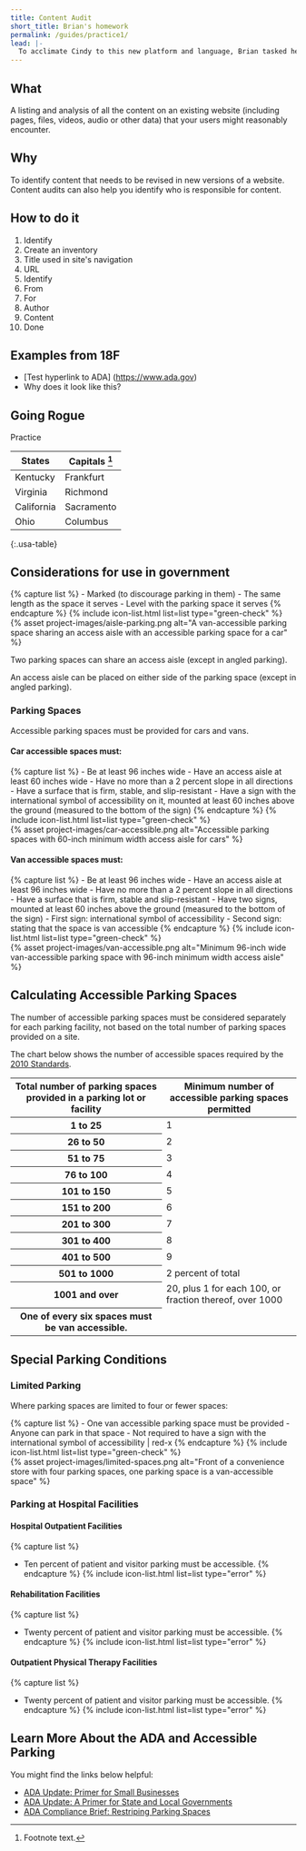 ```yaml
---
title: Content Audit
short_title: Brian's homework
permalink: /guides/practice1/
lead: |-
  To acclimate Cindy to this new platform and language, Brian tasked her with adding new content to beta using a text mockup.
---
```


## What
A listing and analysis of all the content on an existing website (including pages, files, videos, audio or other data) that your users might reasonably encounter.

## Why
To identify content that needs to be revised in new versions of a website.  Content audits can also help you identify who is responsible for content.

## How to do it
1. Identify
2. Create an inventory
  1. Title used in site's navigation
  2. URL
3. Identify
4. From
5. For
  1. Author
  2. Content
6. Done

## Examples from 18F
- [Test hyperlink to ADA] (https://www.ada.gov)
- Why does it look like this?

## Going Rogue
Practice


| States | Capitals [^1]|
|----|----|
| Kentucky | Frankfurt|
| Virginia | Richmond |
|California | Sacramento |
| Ohio | Columbus |
{:.usa-table}

[^1]: Footnote text.

## Considerations for use in government

<div class="grid-container" markdown="0">
  <div class="grid-row">
    <div class="tablet:grid-col-6">
      {% capture list %}
      - Marked (to discourage parking in them)
      - The same length as the space it serves
      - Level with the parking space it serves
      {% endcapture %}
      {% include icon-list.html list=list type="green-check" %}
    </div>
    <div class="tablet:grid-col-6">{% asset project-images/aisle-parking.png alt="A van-accessible parking space sharing an access aisle with an accessible parking space for a car" %}</div>
  </div>
</div>

Two parking spaces can share an access aisle (except in angled parking).

An access aisle can be placed on either side of the parking space (except in angled parking).

### Parking Spaces

Accessible parking spaces must be provided for cars and vans.

#### Car accessible spaces must:

<div class="grid-container" markdown="0">
  <div class="grid-row">
    <div class="tablet:grid-col-6">
      {% capture list %}
      - Be at least 96 inches wide
      - Have an access aisle at least 60 inches wide
      - Have no more than a 2 percent slope in all directions
      - Have a surface that is firm, stable, and slip-resistant
      - Have a sign with the international symbol of accessibility on it, mounted at least 60 inches above the ground (measured to the bottom of the sign)
      {% endcapture %}
      {% include icon-list.html list=list type="green-check" %}
    </div>
      <div class="tablet:grid-col-6">{% asset project-images/car-accessible.png alt="Accessible parking spaces with 60-inch minimum width access aisle for cars" %}</div>
  </div>
</div>

#### Van accessible spaces must:

<div class="grid-container" markdown="0">
  <div class="grid-row">
    <div class="tablet:grid-col-6">
      {% capture list %}
      - Be at least 96 inches wide
      - Have an access aisle at least 96 inches wide
      - Have no more than a 2 percent slope in all directions
      - Have a surface that is firm, stable and slip-resistant
      - Have two signs, mounted at least 60 inches above the ground (measured to the bottom of the sign)
      - First sign: international symbol of accessibility
      - Second sign: stating that the space is van accessible
      {% endcapture %}
      {% include icon-list.html list=list type="green-check" %}
    </div>
      <div class="tablet:grid-col-6">{% asset project-images/van-accessible.png alt="Minimum 96-inch wide van-accessible parking space with 96-inch minimum width access aisle" %}</div>
  </div>
</div>

## Calculating Accessible Parking Spaces

The number of accessible parking spaces must be considered separately for each parking facility, not based on the total number of parking spaces provided on a site.

The chart below shows the number of accessible spaces required by the [2010 Standards](https://www.ada.gov/regs2010/2010ADAStandards/2010ADAstandards.htm%23c2).

<table class="usa-table">
  <thead>
    <tr>
      <th scope="col">Total number of parking spaces provided in a parking lot or facility</th>
      <th scope="col">Minimum number of
accessible parking spaces permitted</th>
    </tr>
  </thead>
  <tbody>
    <tr>
      <th scope="row">1 to 25</th>
      <td>1</td>
    </tr>
    <tr>
      <th scope="row">26 to 50</th>
      <td>2</td>
    </tr>
    <tr>
      <th scope="row">51 to 75</th>
      <td>3</td>
    </tr>
    <tr>
      <th scope="row">76 to 100</th>
      <td>4</td>
    </tr>
    <tr>
      <th scope="row">101 to 150</th>
      <td>5</td>
    </tr>
    <tr>
      <th scope="row">151 to 200</th>
      <td>6</td>
    </tr>
    <tr>
      <th scope="row">201 to 300</th>
      <td>7</td>
    </tr>
    <tr>
      <th scope="row">301 to 400</th>
      <td>8</td>
    </tr>
    <tr>
      <th scope="row">401 to 500</th>
      <td>9</td>
    </tr>
    <tr>
      <th scope="row">501 to 1000</th>
      <td>2 percent of total</td>
    </tr>
    <tr>
      <th scope="row">1001 and over</th>
      <td>20, plus 1 for each 100, or fraction thereof, over 1000</td>
    </tr>
    <tr>
      <th scope="row">One of every six spaces must be van accessible.</th>
      <td></td>
    </tr>
  </tbody>
</table>

## Special Parking Conditions

### Limited Parking

Where parking spaces are limited to four or fewer spaces:

<div class="grid-container" markdown="0">
  <div class="grid-row">
    <div class="tablet:grid-col-6">
      {% capture list %}
      - One van accessible parking space must be provided
      - Anyone can park in that space
      - Not required to have a sign with the international symbol of accessibility | red-x
      {% endcapture %}
      {% include icon-list.html list=list type="green-check" %}
    </div>
    <div class="tablet:grid-col-6">{% asset project-images/limited-spaces.png alt="Front of a convenience store with four parking spaces, one parking space is a van-accessible space" %}</div>
  </div>
</div>

### Parking at Hospital Facilities

#### Hospital Outpatient Facilities
{% capture list %}
- Ten percent of patient and visitor parking must be accessible.
{% endcapture %}
{% include icon-list.html list=list type="error" %}

#### Rehabilitation Facilities
{% capture list %}
- Twenty percent of patient and visitor parking must be accessible.
{% endcapture %}
{% include icon-list.html list=list type="error" %}

#### Outpatient Physical Therapy Facilities
{% capture list %}
- Twenty percent of patient and visitor parking must be accessible.
{% endcapture %}
{% include icon-list.html list=list type="error" %}

## Learn More About the ADA and Accessible Parking

You might find the links below helpful:

- [ADA Update: Primer for Small Businesses](https://www.ada.gov/regs2010/smallbusiness/smallbusprimer2010.html)
- [ADA Update: A Primer for State and Local Governments](https://www.ada.gov/regs2010/titleII_2010/title_ii_primer.html)
- [ADA Compliance Brief: Restriping Parking Spaces](https://www.ada.gov/restriping_parking/restriping2015.html)
